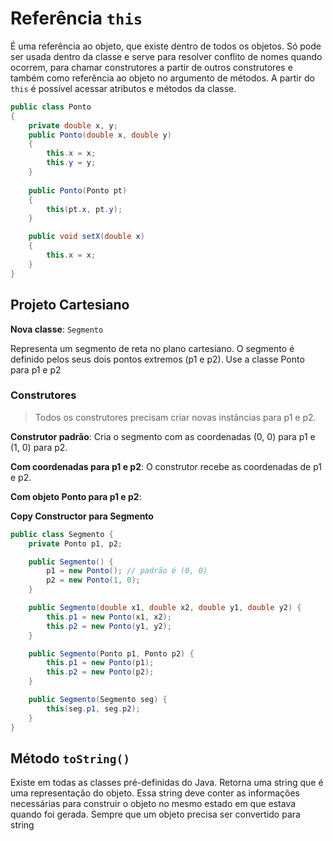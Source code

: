 # Referência `this`

É uma referência ao objeto, que existe dentro de todos os objetos. Só pode ser usada dentro da classe e serve para resolver conflito de nomes quando ocorrem, para chamar construtores a partir de outros construtores e também como referência ao objeto no argumento de métodos.
A partir do `this` é possível acessar atributos e métodos da classe.

```java
public class Ponto
{
	private double x, y;
	public Ponto(double x, double y)
	{
		this.x = x;
		this.y = y;
	}
	
	public Ponto(Ponto pt)
	{
		this(pt.x, pt.y);
	}

	public void setX(double x)
	{
		this.x = x;
	}
}
```

## Projeto Cartesiano

**Nova classe**: `Segmento`

Representa um segmento de reta no plano cartesiano. O segmento é definido pelos seus dois pontos extremos (p1 e p2). Use a classe Ponto para p1 e p2

### Construtores

> Todos os construtores precisam criar novas instâncias para p1 e p2.

**Construtor padrão**:
Cria o segmento com as coordenadas (0, 0) para p1 e (1, 0) para p2.

**Com coordenadas para p1 e p2**:
O construtor recebe as coordenadas de p1 e p2.

**Com objeto Ponto para p1 e p2**:

**Copy Constructor para Segmento**

```java
public class Segmento {
    private Ponto p1, p2;

    public Segmento() {
        p1 = new Ponto(); // padrão é (0, 0)
        p2 = new Ponto(1, 0);
    }

    public Segmento(double x1, double x2, double y1, double y2) {
        this.p1 = new Ponto(x1, x2);
        this.p2 = new Ponto(y1, y2);
    }

    public Segmento(Ponto p1, Ponto p2) {
        this.p1 = new Ponto(p1);
        this.p2 = new Ponto(p2);
    }

    public Segmento(Segmento seg) {
        this(seg.p1, seg.p2);
    }
}
```

## Método `toString()`
Existe em todas as classes pré-definidas do Java. Retorna uma string que é uma representação do objeto. Essa string deve conter as informações necessárias para construir o objeto no mesmo estado em que estava quando foi gerada.
Sempre que um objeto precisa ser convertido para string
<!--stackedit_data:
eyJoaXN0b3J5IjpbNzI3NzY5MTAsMTQxOTQzNDUxNCwtMTM2Nj
c4NDU1NSwtMTk3ODEzNDU2NiwxNDI2MjQxMTMzXX0=
-->